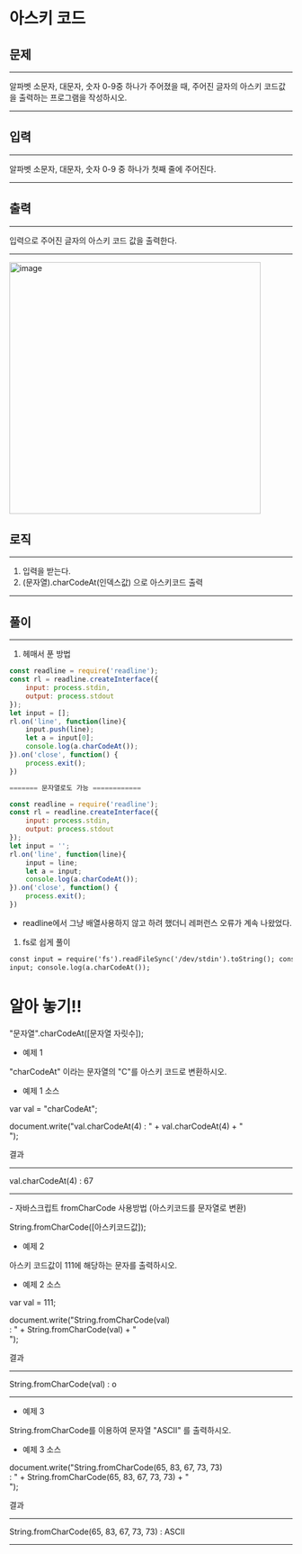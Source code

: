 # 아스키 코드

## 문제

---

알파벳 소문자, 대문자, 숫자 0-9중 하나가 주어졌을 때, 주어진 글자의 아스키 코드값을 출력하는 프로그램을 작성하시오.

---

## 입력

---

알파벳 소문자, 대문자, 숫자 0-9 중 하나가 첫째 줄에 주어진다.

---

## 출력

---

입력으로 주어진 글자의 아스키 코드 값을 출력한다.

---

<img width="447" alt="image" src="https://user-images.githubusercontent.com/82592845/167245358-5345dc64-7da5-4725-899f-9e906b7837f4.png">

## 로직

---

1. 입력을 받는다.
2. (문자열).charCodeAt(인덱스값) 으로 아스키코드 출력

---

## 풀이

---

1. 헤매서 푼 방법

```jsx
const readline = require('readline');
const rl = readline.createInterface({
    input: process.stdin,
    output: process.stdout
});
let input = [];
rl.on('line', function(line){
    input.push(line);
    let a = input[0];
    console.log(a.charCodeAt());
}).on('close', function() {
    process.exit();
})

======= 문자열로도 가능 ============

const readline = require('readline');
const rl = readline.createInterface({
    input: process.stdin,
    output: process.stdout
});
let input = '';
rl.on('line', function(line){
    input = line;
    let a = input;
    console.log(a.charCodeAt());
}).on('close', function() {
    process.exit();
})
```

- readline에서 그냥 배열사용하지 않고 하려 했더니 레퍼런스 오류가 계속 나왔었다.

1. fs로 쉽게 풀이

```html
const input = require('fs').readFileSync('/dev/stdin').toString(); const a =
input; console.log(a.charCodeAt());
```

# 알아 놓기!!

"문자열".charCodeAt([문자열 자릿수]);

- 예제 1

"charCodeAt" 이라는 문자열의 "C"를 아스키 코드로 변환하시오.

- 예제 1 소스

var val = "charCodeAt";

document.write("val.charCodeAt(4) : " + val.charCodeAt(4) + "<br>");

결과

---

val.charCodeAt(4) : 67

---

- 자바스크립트 fromCharCode 사용방법 (아스키코드를 문자열로 변환)

String.fromCharCode([아스키코드값]);

- 예제 2

아스키 코드값이 111에 해당하는 문자를 출력하시오.

- 예제 2 소스

var val = 111;

document.write("String.fromCharCode(val) : " + String.fromCharCode(val) + "<br>");

결과

---

String.fromCharCode(val) : o

---

- 예제 3

String.fromCharCode를 이용하여 문자열 "ASCII" 를 출력하시오.

- 예제 3 소스

document.write("String.fromCharCode(65, 83, 67, 73, 73) : " + String.fromCharCode(65, 83, 67, 73, 73) + "<br>");

결과

---

String.fromCharCode(65, 83, 67, 73, 73) : ASCII

---
